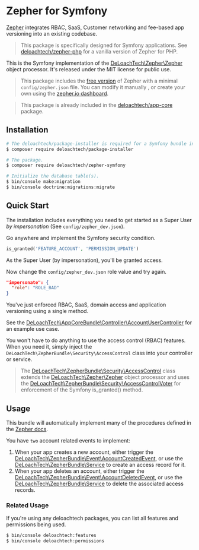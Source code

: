 Zepher for Symfony
==================

[Zepher](https://zepher.io) integrates RBAC, SaaS, Customer networking and fee-based app versioning into an existing codebase.

> This package is specifically designed for Symfony applications. See [deloachtech/zepher-php](https://github.com/deloachtech/zepher-php) for a vanilla version of Zepher for PHP.

This is the Symfony implementation of the [DeLoachTech\Zepher\Zepher](https://github.com/deloachtech/zepher-php/blob/master/src/Zepher.php) object processor. It's released under the MIT license for public use.

> This package includes the [free version](https://zepher.io/pricing.html) of Zepher with a minimal `config/zepher.json` file. You can modify it manually , or create your own using the [zepher.io dashboard](https://zepher.io). 

> This package is already included in the [deloachtech/app-core](https://github.com/deloachtech/app-core) package.

Installation
------------

```bash
# The deloachtech/package-installer is required for a Symfony bundle installation.
$ composer require deloachtech/package-installer

# The package.
$ composer require deloachtech/zepher-symfony

# Initialize the database table(s).
$ bin/console make:migration
$ bin/console doctrine:migrations:migrate
```


Quick Start
-----------

The installation includes everything you need to get started as a Super User _by impersonation_ (See `config/zepher_dev.json`).

Go anywhere and implement the Symfony security condition.
```php 
is_granted('FEATURE_ACCOUNT', 'PERMISSION_UPDATE')
``` 
As the Super User (by impersonation), you'll be granted access.

Now change the  `config/zepher_dev.json` role value and try again.

```json
"impersonate": {
  "role": "ROLE_BAD"
}
```

You've just enforced RBAC, SaaS, domain access and application versioning using a single method.

See the [DeLoachTech\AppCoreBundle\Controller\AccountUserController](https://github.com/deloachtech/app-core/blob/master/src/Controller/AccountUserController.php) for an example use case.

You won't have to do anything to use the access control (RBAC) features. When you need it, simply inject the `DeLoachTech\ZepherBundle\Security\AccessControl` class into your controller or service.

> The [DeLoachTech\ZepherBundle\Security\AccessControl](https://github.com/deloachtech/zepher-symfony/blob/master/src/Security/AccessControl.php) class extends the [DeLoachTech\Zepher\Zepher](https://github.com/deloachtech/zepher-php/blob/master/src/Zepher.php) object processor and uses the [DeLoachTech\ZepherBundle\Security\AccessControlVoter](https://github.com/deloachtech/zepher-symfony/blob/master/src/Security/AccessControlVoter.php) for enforcement of the Symfony is_granted() method. 


Usage
-----

This bundle will automatically implement many of the procedures defined in the [Zepher docs](https://zepher.io/docs).

You have `two` account related events to implement:

1. When your app creates a new account, either trigger the [DeLoachTech\ZepherBundle\Event\AccountCreatedEvent](https://github.com/deloachtech/zepher-symfony/blob/master/src/Event/AccountCreatedEvent.php), or use the [DeLoachTech\ZepherBundle\Service](https://github.com/deloachtech/zepher-symfony/blob/master/src/Service/AccessService.php) to create an access record for it.
2. When your app deletes an account, either trigger the [DeLoachTech\ZepherBundle\Event\AccountDeletedEvent](https://github.com/deloachtech/zepher-symfony/blob/master/src/Event/AccountDeletedEvent.php), or use the [DeLoachTech\ZepherBundle\Service](https://github.com/deloachtech/zepher-symfony/blob/master/src/Service/AccessService.php) to delete the associated access records.

### Related Usage

If you're using any deloachtech packages, you can list all features and permissions being used.

```bash
$ bin/console deloachtech:features
$ bin/console deloachtech:permissions
```